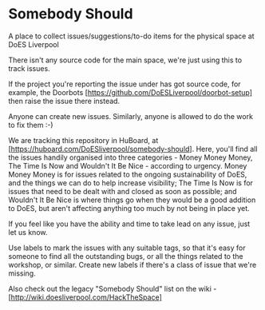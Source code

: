 Somebody Should
===============

A place to collect issues/suggestions/to-do items for the physical space at DoES Liverpool

There isn't any source code for the main space, we're just using this to track issues.

If the project you're reporting the issue under has got source code, for example, the Doorbots [https://github.com/DoESLiverpool/doorbot-setup] then raise the issue there instead.

Anyone can create new issues.  Similarly, anyone is allowed to do the work to fix them :-)

We are tracking this repository in HuBoard, at [https://huboard.com/DoESliverpool/somebody-should]. Here, you'll find all the issues handily organised into three categories - Money Money Money, The Time Is Now and Wouldn't It Be Nice - according to urgency. Money Money Money is for issues related to the ongoing sustainability of DoES, and the things we can do to help increase visibility; The Time Is Now is for issues that need to be dealt with and closed as soon as possible; and Wouldn't It Be Nice is where things go when they would be a good addition to DoES, but aren't affecting anything too much by not being in place yet.

If you feel like you have the ability and time to take lead on any issue, just let us know.

Use labels to mark the issues with any suitable tags, so that it's easy for someone to find all the outstanding bugs, or all the things related to the workshop, or similar.  Create new labels if there's a class of issue that we're missing.

Also check out the legacy "Somebody Should" list on the wiki - [http://wiki.doesliverpool.com/HackTheSpace]
